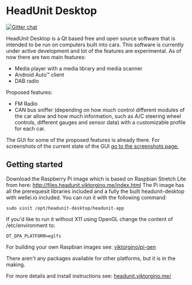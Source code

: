 # HeadUnit Desktop

[![Gitter chat](https://badges.gitter.im/viktorgino/headunit-desktop.png)](https://gitter.im/headunit-desktop)


HeadUnit Desktop is a Qt based free and open source software that is intended to be run on computers built into cars. This software is currently under active development and lot of the features are experimental. As of now there are two main features: 

 - Media player with a media library and media scanner
 - Android Auto™ client
 - DAB radio

Proposed features:

 - FM Radio
 - CAN bus sniffer (depending on how much control different modules of the car allow and how much information, such as A/C steering wheel controls, different gauges and sensor data) with a customizable profile for each car.

The GUI for some of the proposed features is already there. For screenshots of the current state of the GUI [go to the screenshots page.](http://headunit.viktorgino.me/SCREENSHOTS)

Getting started
-------------------
Download the Raspberry Pi image which is based on Raspbian Stretch Lite from here: http://files.headunit.viktorgino.me/index.html
The Pi image has all the prerequesit libraries included and a fully the built headunit-desktop with wellei.io included. You can run it with the following command:

    sudo xinit /opt/headunit-desktop/headunit-app
    
If you'd like to run it without X11 using OpenGL change the content of /etc/environment to:

    QT_QPA_PLATFORM=eglfs

For building your own Raspbian images see: [viktorgino/pi-gen](https://github.com/viktorgino/pi-gen)

There aren't any packages available for other platforms, but it is in the making.

For more details and install instructions see: [headunit.viktorgino.me/](http://headunit.viktorgino.me/)


